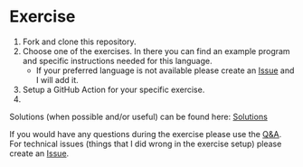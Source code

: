 # Exercise

1. Fork and clone this repository.
2. Choose one of the exercises. In there you can find an example program and specific instructions needed for this language.
    -  If your preferred language is not available please create an [Issue](https://github.com/XDoubleU/git-hub-workshop/issues) and I will add it.
4. Setup a GitHub Action for your specific exercise.
5. 

Solutions (when possible and/or useful) can be found here: [Solutions](./solutions)

If you would have any questions during the exercise please use the [Q&A](https://github.com/XDoubleU/git-hub-workshop/discussions/categories/q-a). For technical issues (things that I did wrong in the exercise setup) please create an [Issue](https://github.com/XDoubleU/git-hub-workshop/issues).

